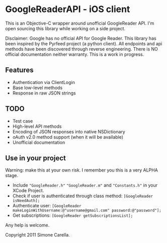 # GoogleReaderAPI - iOS client

This is an Objective-C wrapper around unofficial GoogleReader API.
I'm open sourcing this library while working on a side project.

Disclaimer: Google has no official API for Google Reader.
This library has been inspired by the Pyrfeed project (a python client).
All endpoints and api methods have been discovered through reverse
engineering. There is NO official documentation neither warranty.
This is a work in progress.

## Features
* Authentication via ClientLogin
* Base low-level methods 
* Response in raw JSON strings

## TODO
* Test case
* High-level API methods
* Encoding of JSON responses into native NSDictionary
* oAuth v2.0 method support (when it will be available)
* Unofficial documentation

## Use in your project
Warning: make this at your own risk. I remember you this is a
very ALPHA stage.

* Include `"GoogleReader.h"` `"GoogleReader.m"` and `"Constants.h"` in
your XCode Project.
* Check if user is authenticated through class method:
    `[GoogleReader isNeedAuth];`
* Authenticate user:
    `[GoogleReader makeLoginWithUsername:@"username@gmail.com" password:@"password"];`
* Get subscriptions:
    `[GoogleReader getSubscriptionsList];`

Any help is welcome.

Copyright 2011 Simone Carella.	
